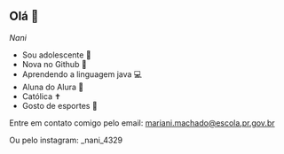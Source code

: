 ## Olá 👋

_Nani_
- Sou adolescente 🙂
- Nova no Github 🤍
- Aprendendo a linguagem java 💻
- Aluna do Alura 📘
- Católica ✝️
- Gosto de esportes 🏐

Entre em contato comigo pelo email: 
mariani.machado@escola.pr.gov.br

Ou pelo instagram:
_nani_4329
